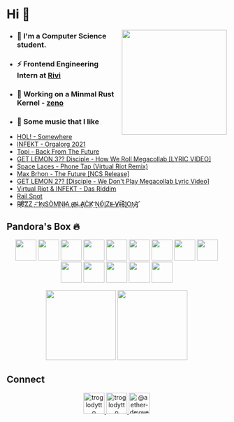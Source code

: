 # Hi 👋

<img align='right' src="https://cutt.ly/lnfmbqL" width="240">

- ### 🏫 I'm a Computer Science student.
- ### ⚡ Frontend Engineering Intern at [Rivi](https://rivi.co/)
- ### 🦄 Working on a Minmal Rust Kernel - [zeno](https://github.com/aether-devweb/zeno)
- ### 🎵 Some music that I like
    <!-- BLOG-POST-LIST:START -->
- [HOL! - Somewhere](https://www.youtube.com/watch?v=2X-nY2ykXio)
- [INFEKT - Orgalorg 2021](https://www.youtube.com/watch?v=Fxh0FQFTk3A)
- [Topi - Back From The Future](https://www.youtube.com/watch?v=saH7hwrQIPM)
- [GET LEMON 3?? Disciple - How We Roll Megacollab [LYRIC VIDEO]](https://www.youtube.com/watch?v=8wsc673F6h0)
- [Space Laces - Phone Tap (Virtual Riot Remix)](https://www.youtube.com/watch?v=eePSKlHTqhM)
- [Max Brhon - The Future  [NCS Release]](https://www.youtube.com/watch?v=dRe_rS19E04)
- [GET LEMON 2?? [Disciple - We Don't Play Megacollab Lyric Video]](https://www.youtube.com/watch?v=tXxFPYZWpA4)
- [Virtual Riot & INFEKT -  Das Riddim](https://www.youtube.com/watch?v=qIMrsPIgeZg)
- [Rail Spot](https://www.youtube.com/watch?v=NCRx7ZQjos8)
- [R҉̸̴È͡͡ZZ ͏̨-͡ ̕͘IN̡S͏ÒM͘͘N̕͟I̧A (̵̡B̵L͢A̸҉C̀K̸͝ ͢N̕Ó̧IZ͟E̶ V̷̸I̶͢͠S̨I҉͜ON̵̡)̡͝](https://www.youtube.com/watch?v=uZiBQbqdRVY)
<!-- BLOG-POST-LIST:END -->

## Pandora's Box 🔥

<p align="center">
    <img height="48" width="48" src="https://cutt.ly/qhUXKYp" />
    <img height="48" width="48" src="https://cutt.ly/phUXVJx" />
    <img height="48" width="48" src="https://cutt.ly/1hUX1az" />
    <img height="48" width="48" src="https://cutt.ly/chUX9vG" />
    <img height="48" width="48" src="https://cutt.ly/BvOKUon">
    <img height="48" width="48" src="https://cutt.ly/kvOLjhg">
    <img height="48" width="48" src="https://cutt.ly/0vOK6Xf">
    <img height="48" width="48" src="https://cutt.ly/DhUX4hd" />
    <img height="48" width="48" src="https://cutt.ly/xhUCyFt" />
    <img height="48" width="48" src="https://cutt.ly/LhUCwLi" />
    <img height="48" width="48" src="https://cutt.ly/ohUXfm2" />
    <img height="48" width="48" src="https://cutt.ly/dhUZ9V9" />
    <img height="48" width="48" src="https://cutt.ly/DhUXg0n" />
    <img height="48" width="48" src="https://cutt.ly/ohUXkQ6" />
</p>

<p align="center">
<img height="160" src="https://github-readme-stats.vercel.app/api?username=aether-devweb&count_private=true&show_icons=true&hide=issues&theme=vue&custom_title=My%20Github%20Stats&border_color=41b883&border_radius=14"></img>
<img height="160" src="https://github-readme-stats.vercel.app/api/top-langs?username=aether-devweb&show_icons=true&locale=en&layout=compact&hide=cmake,html&theme=vue&border_color=41b883&border_radius=14"></img>
</p>

## Connect
<p align="center">
  <a href="https://twitter.com/troglodytto" target="blank">
    <img src="https://cutt.ly/mnfmrxh" alt="troglodytto" width="48" />
  </a>
  <a href="https://instagram.com/troglodytto" target="blank">
    <img src="https://cutt.ly/CnfmoSv" alt="troglodytto" width="48" />
  </a>
  <a href="https://medium.com/@aether-devweb" target="blank">
    <img src="https://cutt.ly/gnfmabL" alt="@aether-devweb" width="48" />
  </a>
</p>
